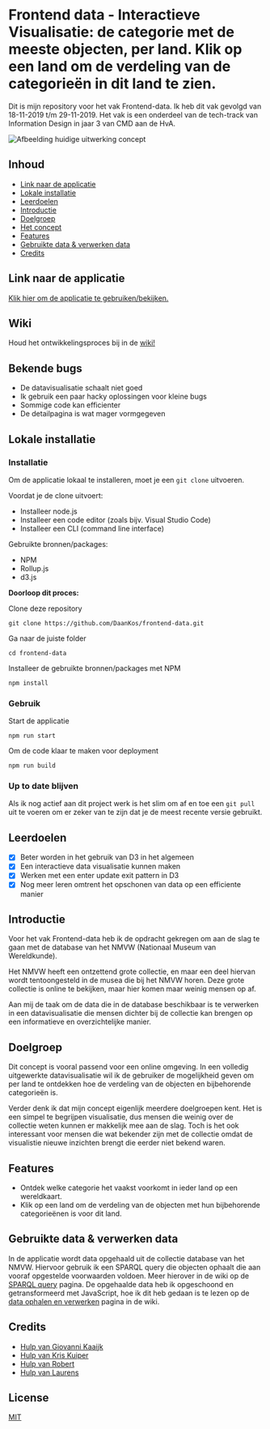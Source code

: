 # Frontend data - Interactieve Visualisatie: de categorie met de meeste objecten, per land. Klik op een land om de verdeling van de categorieën in dit land te zien.


Dit is mijn repository voor het vak Frontend-data. Ik heb dit vak gevolgd van 18-11-2019 t/m 29-11-2019. Het vak is een onderdeel van de tech-track van Information Design in jaar 3 van CMD aan de HvA.

![Afbeelding huidige uitwerking concept](https://i.imgur.com/La1oN9H.png)

## Inhoud
* [Link naar de applicatie](#link-naar-de-applicatie)
* [Lokale installatie](#lokale-installatie)
* [Leerdoelen](#leerdoelen)
* [Introductie](#introductie)
* [Doelgroep](#doelgroep)
* [Het concept](#het-concept)
* [Features](#features)
* [Gebruikte data & verwerken data](#gebruikte-data--verwerken-data)
* [Credits](#credits)

## Link naar de applicatie
[Klik hier om de applicatie te gebruiken/bekijken.](https://sharp-cray-04d003.netlify.com)

## Wiki
Houd het ontwikkelingsproces bij in de [wiki!](https://github.com/DaanKos/frontend-data/wiki)

## Bekende bugs
* De datavisualisatie schaalt niet goed
* Ik gebruik een paar hacky oplossingen voor kleine bugs
* Sommige code kan efficienter
* De detailpagina is wat mager vormgegeven

## Lokale installatie
### Installatie
Om de applicatie lokaal te installeren, moet je een ```git clone``` uitvoeren.

Voordat je de clone uitvoert:
* Installeer node.js
* Installeer een code editor (zoals bijv. Visual Studio Code)
* Installeer een CLI (command line interface)

Gebruikte bronnen/packages:
* NPM
* Rollup.js
* d3.js

**Doorloop dit proces:**

Clone deze repository
```
git clone https://github.com/DaanKos/frontend-data.git
```

Ga naar de juiste folder
```
cd frontend-data
```

Installeer de gebruikte bronnen/packages met NPM
```
npm install
```

### Gebruik
Start de applicatie
```
npm run start
```

Om de code klaar te maken voor deployment
```
npm run build
```

### Up to date blijven
Als ik nog actief aan dit project werk is het slim om af en toe een ```git pull``` uit te voeren om er zeker van te zijn dat je de meest recente versie gebruikt.

## Leerdoelen
- [x] Beter worden in het gebruik van D3 in het algemeen
- [x] Een interactieve data visualisatie kunnen maken
- [x] Werken met een enter update exit pattern in D3
- [x] Nog meer leren omtrent het opschonen van data op een efficiente manier

## Introductie
Voor het vak Frontend-data heb ik de opdracht gekregen om aan de slag te gaan met de database van het NMVW (Nationaal Museum van Wereldkunde).

Het NMVW heeft een ontzettend grote collectie, en maar een deel hiervan wordt tentoongesteld in de musea die bij het NMVW horen. 
Deze grote collectie is online te bekijken, maar hier komen maar weinig mensen op af.

Aan mij de taak om de data die in de database beschikbaar is te verwerken in een datavisualisatie die mensen dichter bij de collectie kan brengen op een informatieve en overzichtelijke manier.

## Doelgroep
Dit concept is vooral passend voor een online omgeving. In een volledig uitgewerkte datavisualisatie wil ik de gebruiker de mogelijkheid geven om per land te ontdekken hoe de verdeling van de objecten en bijbehorende categorieën is.

Verder denk ik dat mijn concept eigenlijk meerdere doelgroepen kent. Het is een simpel te begrijpen visualisatie, dus mensen die weinig over de collectie weten kunnen er makkelijk mee aan de slag. Toch is het ook interessant voor mensen die wat bekender zijn met de collectie omdat de visualistie nieuwe inzichten brengt die eerder niet bekend waren.

## Features
* Ontdek welke categorie het vaakst voorkomt in ieder land op een wereldkaart.
* Klik op een land om de verdeling van de objecten met hun bijbehorende categorieënen is voor dit land.

## Gebruikte data & verwerken data
In de applicatie wordt data opgehaald uit de collectie database van het NMVW. Hiervoor gebruik ik een SPARQL query die objecten ophaalt die aan vooraf opgestelde voorwaarden voldoen. Meer hierover in de wiki op de [SPARQL query](https://github.com/DaanKos/frontend-data/wiki/4-SPARQL-query) pagina. De opgehaalde data heb ik opgeschoond en getransformeerd met JavaScript, hoe ik dit heb gedaan is te lezen op de  [data ophalen en verwerken](https://github.com/DaanKos/frontend-data/wiki/3-Data-ophalen-en-verwerken) pagina in de wiki.

## Credits
* [Hulp van Giovanni Kaaijk](https://github.com/GiovanniKaaijk)
* [Hulp van Kris Kuiper](https://github.com/kriskuiper)
* [Hulp van Robert](https://github.com/roberrrt-s)
* [Hulp van Laurens](https://github.com/razpudding)

## License
[MIT](https://github.com/DaanKos/frontend-data/blob/master/LICENSE)
